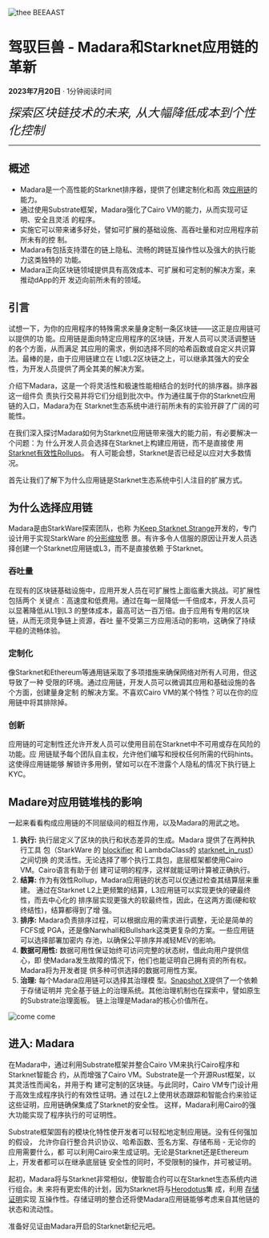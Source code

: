 ![thee BEEAAST](https://imgur.com/EBwBNnB.jpg)

# 驾驭巨兽 - Madara和Starknet应用链的革新

**2023年7月20日** · 1分钟阅读时间

<font size=5>_探索区块链技术的未来, 从大幅降低成本到个性化控制_</font>

---

## 概述

- Madara是一个高性能的Starknet排序器，提供了创建定制化和高
  效[应用链](https://www.starknet.io/en/posts/ecosystem/the-starknet-stacks-growth-spurt)的
  能力。
- 通过使用Substrate框架，Madara强化了Cairo VM的能力，从而实现可证明、安全且灵活
  的程序。
- 实施它可以带来诸多好处，譬如可扩展的基础设施、高吞吐量和对应用程序前所未有的控
  制。
- Madara有包括支持潜在的链上隐私、流畅的跨链互操作性以及强大的执行能力这类独特的
  功能。
- Madara正向区块链领域提供具有高效成本、可扩展和可定制的解决方案，来推动dApp的开
  发迈向前所未有的领域。

## 引言

试想一下，为你的应用程序的特殊需求来量身定制一条区块链——这正是应用链可以提供的功
能。应用链是面向特定应用程序的区块链，开发人员可以灵活调整链的各个方面，从而满足
其应用的需求，例如选择不同的哈希函数或自定义共识算法。最棒的是，由于应用链建立在
L1或L2区块链之上，可以继承其强大的安全性，为开发人员提供了两全其美的解决方案。

介绍下Madara，这是一个将灵活性和极速性能相结合的划时代的排序器。排序器这一组件负
责执行交易并将它们分组到批次中。作为通往属于你的Starknet应用链的入口，Madara为在
Starknet生态系统中进行前所未有的实验开辟了广阔的可能性。

在我们深入探讨Madara如何为Starknet应用链带来强大的能力前，有必要解决一个问题：为
什么开发人员会选择在Starknet上构建应用链，而不是直接使
用[Starknet有效性Rollups](https://starkware.co/resource/scaling-ethereum-navigating-the-blockchain-trilemma/#:~:text=top%20of%20them.-,Validity%20Rollups,-Validity%20rollups%2C%20also)。
有人可能会想，Starknet是否已经足以应对大多数情况。

首先让我们了解下为什么应用链是Starknet生态系统中引人注目的扩展方式。

## 为什么选择应用链

Madara是由StarkWare探索团队，也称
为[Keep Starknet Strange](https://github.com/keep-starknet-strange)开发的，专门
设计用于实现StarkWare
的[分形缩放](https://medium.com/starkware/fractal-scaling-from-l2-to-l3-7fe238ecfb4f)愿
景。有许多令人信服的原因让开发人员选择创建一个Starknet应用链或L3，而不是直接依赖
于Starknet。

### 吞吐量

在现有的区块链基础设施中，应用开发人员在可扩展性上面临重大挑战。可扩展性包括两个
关键点：高速度和低费用。通过在每一层降低一千倍成本，开发人员可以显著降低从L1到L3
的整体成本，最高可达一百万倍。由于应用有专用的区块链，从而无须竞争链上资源，吞吐
量不受第三方应用活动的影响，这确保了持续平稳的流畅体验。

### 定制化

像Starknet和Ethereum等通用链采取了多项措施来确保网络对所有人可用，但这导致了一种
受限的环境。通过应用链，开发人员可以微调其应用和基础设施的各个方面，创建量身定制
的解决方案。不喜欢Cairo VM的某个特性？可以在你的应用链中将其排除掉。

### 创新

应用链的可定制性还允许开发人员可以使用目前在Starknet中不可用或存在风险的功能。应
用链赋予每个团队自主权，允许他们编写和授权任何所需的代码hints。这使得应用链能够
解锁许多用例，譬如可以在不泄露个人隐私的情况下执行链上KYC。

## Madare对应用链堆栈的影响

一起来看看构成应用链的不同层级间的相互作用，以及Madara的用武之地。

1. **执行:** 执行层定义了区块的执行和状态差异的生成。Madara 提供了在两种执行工具
   包（StarkWare 的 [blockifier](https://github.com/starkware-libs/blockifier)
   和 LambdaClass的
   [starknet_in_rust](https://github.com/lambdaclass/starknet_in_rust)）之间切换
   的灵活性。无论选择了哪个执行工具包，底层框架都使用Cairo VM。Cairo语言有助于创
   建可证明的程序，这样就能证明计算被正确执行。
2. **结算:** 作为有效性Rollup，Madara应用链的状态可以仅通过检查其结算层来重建。
   通过在Starknet L2上更频繁的结算，L3应用链可以实现更快的硬最终性，而去中心化的
   排序层实现更强大的软最终性，因此，在这两方面(硬和软终结性)，结算都得到了增
   强。
3. **排序:** Madara负责排序过程，可以根据应用的需求进行调整，无论是简单的FCFS或
   PGA，还是像Narwhall和Bullshark这类更复杂的方案。一些应用链可以选择部署加密内
   存池，以确保公平排序并减轻MEV的影响。
4. **数据可用性:** 数据可用性保证始终可访问完整的状态树，借此向用户提供信心，即
   使Madara发生故障的情况下，他们也能证明自己拥有资的所有权。Madara将为开发者提
   供多种可供选择的数据可用性方案。
5. **治理:** 每个Madara应用链可以选择其治理模
   型。[Snapshot X](https://twitter.com/SnapshotLabs)提供了一个依赖于存储证明并
   完全基于链上的治理系统。其他治理机制也在探索中，譬如原生的Substrate治理面板。
   链上治理是Madara的核心价值所在。

![come come](https://lh4.googleusercontent.com/i7bXi2IPV-LTLzEgueA2SPHGULUFDj1OX4IznOQr5BeZe0hcey-VXA5TOV6q9XaVqBGAcYiie7u7uxw7q1ByZxjkPQKHERqKJTxhdDdTSgBQy8smyNO3jEHiNJv7Eqh8BMxjj4fFlQAW6gm-hQMzyIU)

## 进入: Madara

在Madara中，通过利用Substrate框架并整合Cairo VM来执行Cairo程序和Starknet智能合
约，从而增强了Cairo VM。Substrate是一个开源Rust框架，以其灵活性而闻名，并用于构
建可定制的区块链。与此同时，Cairo VM专门设计用于高效生成程序执行的有效性证明。通
过在L2上使用状态跟踪和智能合约来验证这些证明，应用链确保集成了Starknet的安全性。
这样，Madara利用Cairo的强大功能实现了程序执行的可证明性。

Substrate框架固有的模块化特性使开发者可以轻松地定制应用链。没有任何强加的假设，
允许你自行整合共识协议、哈希函数、签名方案、存储布局 - 无论你的应用需要什么，都
可以利用Cairo来生成证明。无论是Starknet还是Ethereum上，开发者都可以在继承底层链
安全性的同时，不受限制的操作，并可被证明。

起初，Madara将与Starknet非常相似，使智能合约可以在Starknet生态系统内进行组合。未
来将有更宏伟的计划，因为Starknet将与[Herodotus](https://www.herodotus.dev/)集
成，利用 [存储证明](https://book.starknet.io/chapter_8/storage_proofs.html)实现
互操作性。存储证明的整合还将使Madara应用链能够考虑来自其他链的状态和流动性。

准备好见证由Madara开启的Starknet新纪元吧。
